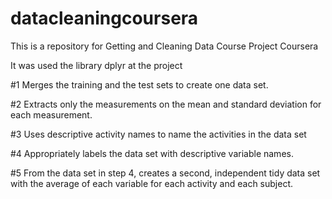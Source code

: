 # datacleaningcoursera
This is a repository for Getting and Cleaning Data Course Project Coursera

It was used the library dplyr at the project

#1 Merges the training and the test sets to create one data set.

#2 Extracts only the measurements on the mean and standard deviation for each measurement.

#3 Uses descriptive activity names to name the activities in the data set

#4 Appropriately labels the data set with descriptive variable names.

#5 From the data set in step 4, creates a second, independent tidy data set with the average of each variable for each activity and each subject.
